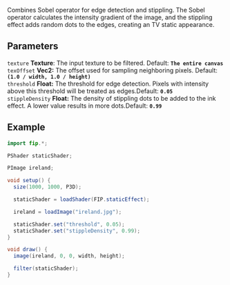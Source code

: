 Combines Sobel operator for edge detection and stippling. The Sobel operator calculates the intensity gradient of the image, and the stippling effect adds random dots to the edges, creating an TV static appearance.

## Parameters
`texture` **Texture**: The input texture to be filtered. Default: **`The entire canvas`**
<br>
`texOffset` **Vec2:** The offset used for sampling neighboring pixels. Default: **`(1.0 / width, 1.0 / height)`**
<br>
`threshold` **Float:** The threshold for edge detection. Pixels with intensity above this threshold will be treated as edges.Default: **`0.05`**
<br>
`stippleDensity` **Float:** The density of stippling dots to be added to the ink effect. A lower value results in more dots.Default: **`0.99`**

## Example
```java
import fip.*;

PShader staticShader;

PImage ireland;

void setup() {
  size(1000, 1000, P3D);

  staticShader = loadShader(FIP.staticEffect);

  ireland = loadImage("ireland.jpg");

  staticShader.set("threshold", 0.05);
  staticShader.set("stippleDensity", 0.99);
}

void draw() {
  image(ireland, 0, 0, width, height);

  filter(staticShader);
}

```